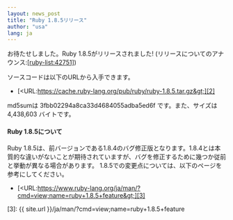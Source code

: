 ```yaml
---
layout: news_post
title: "Ruby 1.8.5リリース"
author: "usa"
lang: ja
---
```


お待たせしました。Ruby 1.8.5がリリースされました! (リリースについてのアナウンス:[\[ruby-list:42751\]][1])

ソースコードは以下のURLから入手できます。

* [&lt;URL:https://cache.ruby-lang.org/pub/ruby/ruby-1.8.5.tar.gz&gt;][2]

md5sumは 3fbb02294a8ca33d4684055adba5ed6f です。また、サイズは 4,438,603 バイトです。

#### Ruby 1.8.5について

Ruby
1.8.5は、前バージョンである1.8.4のバグ修正版となります。1.8.4とは本質的な違いがないことが期待されていますが、バグを修正するために幾つか従前と挙動が異なる場合があります。
1.8.5での変更点については、以下のページを参考にしてください。

* [&lt;URL:https://www.ruby-lang.org/ja/man/?cmd=view;name=ruby+1.8.5+feature&gt;][3]



[1]: https://blade.ruby-lang.org/ruby-list/42751
[2]: https://cache.ruby-lang.org/pub/ruby/ruby-1.8.5.tar.gz
[3]: {{ site.url }}/ja/man/?cmd=view;name=ruby+1.8.5+feature

